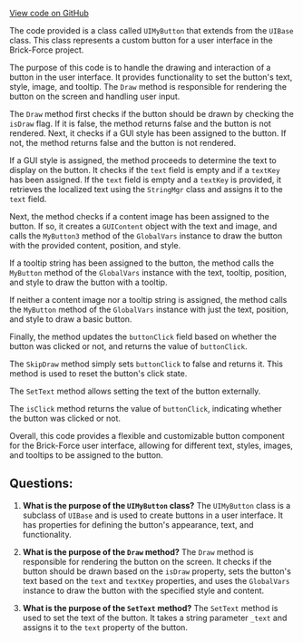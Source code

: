[View code on GitHub](https://github.com/TieHaxJan/Brick-Force/Assembly-CSharp\UIMyButton.cs)

The code provided is a class called `UIMyButton` that extends from the `UIBase` class. This class represents a custom button for a user interface in the Brick-Force project. 

The purpose of this code is to handle the drawing and interaction of a button in the user interface. It provides functionality to set the button's text, style, image, and tooltip. The `Draw` method is responsible for rendering the button on the screen and handling user input.

The `Draw` method first checks if the button should be drawn by checking the `isDraw` flag. If it is false, the method returns false and the button is not rendered. Next, it checks if a GUI style has been assigned to the button. If not, the method returns false and the button is not rendered.

If a GUI style is assigned, the method proceeds to determine the text to display on the button. It checks if the `text` field is empty and if a `textKey` has been assigned. If the `text` field is empty and a `textKey` is provided, it retrieves the localized text using the `StringMgr` class and assigns it to the `text` field.

Next, the method checks if a content image has been assigned to the button. If so, it creates a `GUIContent` object with the text and image, and calls the `MyButton3` method of the `GlobalVars` instance to draw the button with the provided content, position, and style.

If a tooltip string has been assigned to the button, the method calls the `MyButton` method of the `GlobalVars` instance with the text, tooltip, position, and style to draw the button with a tooltip.

If neither a content image nor a tooltip string is assigned, the method calls the `MyButton` method of the `GlobalVars` instance with just the text, position, and style to draw a basic button.

Finally, the method updates the `buttonClick` field based on whether the button was clicked or not, and returns the value of `buttonClick`.

The `SkipDraw` method simply sets `buttonClick` to false and returns it. This method is used to reset the button's click state.

The `SetText` method allows setting the text of the button externally.

The `isClick` method returns the value of `buttonClick`, indicating whether the button was clicked or not.

Overall, this code provides a flexible and customizable button component for the Brick-Force user interface, allowing for different text, styles, images, and tooltips to be assigned to the button.
## Questions: 
 1. **What is the purpose of the `UIMyButton` class?**
The `UIMyButton` class is a subclass of `UIBase` and is used to create buttons in a user interface. It has properties for defining the button's appearance, text, and functionality.

2. **What is the purpose of the `Draw` method?**
The `Draw` method is responsible for rendering the button on the screen. It checks if the button should be drawn based on the `isDraw` property, sets the button's text based on the `text` and `textKey` properties, and uses the `GlobalVars` instance to draw the button with the specified style and content.

3. **What is the purpose of the `SetText` method?**
The `SetText` method is used to set the text of the button. It takes a string parameter `_text` and assigns it to the `text` property of the button.